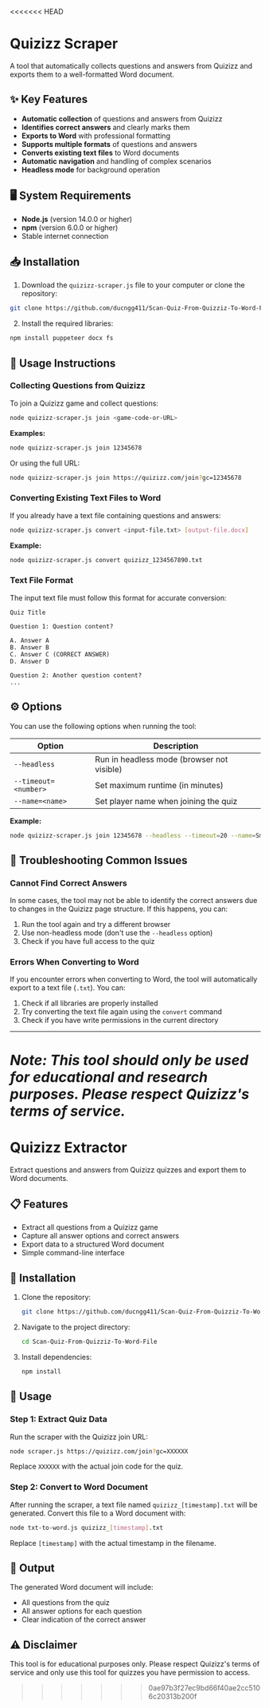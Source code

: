 <<<<<<< HEAD
# Quizizz Scraper

A tool that automatically collects questions and answers from Quizizz and exports them to a well-formatted Word document.

## ✨ Key Features

- **Automatic collection** of questions and answers from Quizizz
- **Identifies correct answers** and clearly marks them
- **Exports to Word** with professional formatting
- **Supports multiple formats** of questions and answers
- **Converts existing text files** to Word documents
- **Automatic navigation** and handling of complex scenarios
- **Headless mode** for background operation

## 🖥️ System Requirements

- **Node.js** (version 14.0.0 or higher)
- **npm** (version 6.0.0 or higher)
- Stable internet connection

## 📥 Installation

1. Download the `quizizz-scraper.js` file to your computer or clone the repository:

```bash
git clone https://github.com/ducngg411/Scan-Quiz-From-Quizziz-To-Word-File.git
```

2. Install the required libraries:

```bash
npm install puppeteer docx fs
```

## 🚀 Usage Instructions

### Collecting Questions from Quizizz

To join a Quizizz game and collect questions:

```bash
node quizizz-scraper.js join <game-code-or-URL>
```

**Examples:**
```bash
node quizizz-scraper.js join 12345678
```

Or using the full URL:
```bash
node quizizz-scraper.js join https://quizizz.com/join?gc=12345678
```

### Converting Existing Text Files to Word

If you already have a text file containing questions and answers:

```bash
node quizizz-scraper.js convert <input-file.txt> [output-file.docx]
```

**Example:**
```bash
node quizizz-scraper.js convert quizizz_1234567890.txt
```

### Text File Format

The input text file must follow this format for accurate conversion:

```
Quiz Title

Question 1: Question content?

A. Answer A
B. Answer B
C. Answer C (CORRECT ANSWER)
D. Answer D

Question 2: Another question content?
...
```

## ⚙️ Options

You can use the following options when running the tool:

| Option | Description |
|----------|-------|
| `--headless` | Run in headless mode (browser not visible) |
| `--timeout=<number>` | Set maximum runtime (in minutes) |
| `--name=<name>` | Set player name when joining the quiz |

**Example:**
```bash
node quizizz-scraper.js join 12345678 --headless --timeout=20 --name=SmartStudent
```

## 🔧 Troubleshooting Common Issues

### Cannot Find Correct Answers

In some cases, the tool may not be able to identify the correct answers due to changes in the Quizizz page structure. If this happens, you can:

1. Run the tool again and try a different browser
2. Use non-headless mode (don't use the `--headless` option)
3. Check if you have full access to the quiz

### Errors When Converting to Word

If you encounter errors when converting to Word, the tool will automatically export to a text file (`.txt`). You can:

1. Check if all libraries are properly installed
2. Try converting the text file again using the `convert` command
3. Check if you have write permissions in the current directory

---

*Note: This tool should only be used for educational and research purposes. Please respect Quizizz's terms of service.*
=======
# Quizizz Extractor

Extract questions and answers from Quizizz quizzes and export them to Word documents.

## 📋 Features

- Extract all questions from a Quizizz game
- Capture all answer options and correct answers
- Export data to a structured Word document
- Simple command-line interface

## 🚀 Installation

1. Clone the repository:
   ```bash
   git clone https://github.com/ducngg411/Scan-Quiz-From-Quizziz-To-Word-File.git
   ```

2. Navigate to the project directory:
   ```bash
   cd Scan-Quiz-From-Quizziz-To-Word-File
   ```

3. Install dependencies:
   ```bash
   npm install
   ```

## 🔧 Usage

### Step 1: Extract Quiz Data

Run the scraper with the Quizizz join URL:

```bash
node scraper.js https://quizizz.com/join?gc=XXXXXX
```

Replace `XXXXXX` with the actual join code for the quiz.

### Step 2: Convert to Word Document

After running the scraper, a text file named `quizizz_[timestamp].txt` will be generated. Convert this file to a Word document with:

```bash
node txt-to-word.js quizizz_[timestamp].txt
```

Replace `[timestamp]` with the actual timestamp in the filename.

## 📄 Output

The generated Word document will include:
- All questions from the quiz
- All answer options for each question
- Clear indication of the correct answer

## ⚠️ Disclaimer

This tool is for educational purposes only. Please respect Quizizz's terms of service and only use this tool for quizzes you have permission to access.
>>>>>>> 0ae97b3f27ec9bd66f40ae2cc5106c20313b200f
